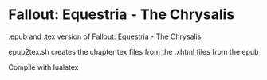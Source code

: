 # Fallout: Equestria - The Chrysalis

.epub and .tex version of Fallout: Equestria - The Chrysalis

epub2tex.sh creates the chapter tex files from the .xhtml files from the epub

Compile with lualatex
